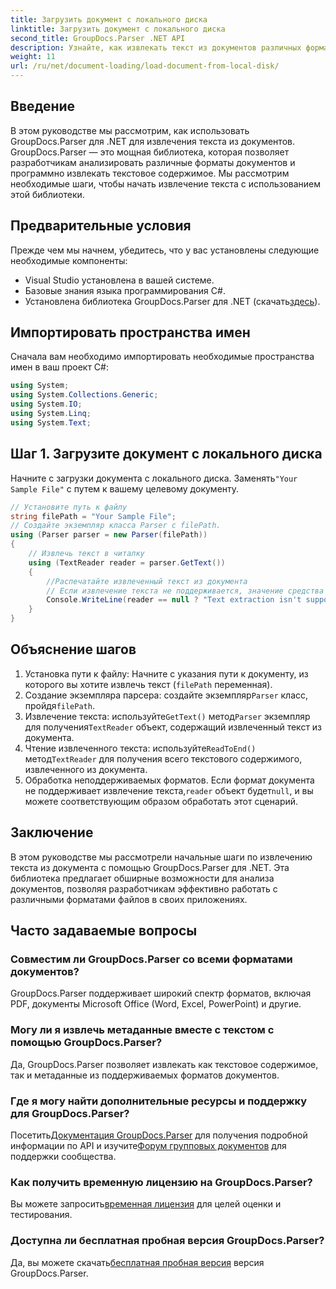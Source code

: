 ```yaml
---
title: Загрузить документ с локального диска
linktitle: Загрузить документ с локального диска
second_title: GroupDocs.Parser .NET API
description: Узнайте, как извлекать текст из документов различных форматов с помощью GroupDocs.Parser для .NET. Простое и эффективное извлечение текста с помощью C#.
weight: 11
url: /ru/net/document-loading/load-document-from-local-disk/
---
```

## Введение
В этом руководстве мы рассмотрим, как использовать GroupDocs.Parser для .NET для извлечения текста из документов. GroupDocs.Parser — это мощная библиотека, которая позволяет разработчикам анализировать различные форматы документов и программно извлекать текстовое содержимое. Мы рассмотрим необходимые шаги, чтобы начать извлечение текста с использованием этой библиотеки.
## Предварительные условия
Прежде чем мы начнем, убедитесь, что у вас установлены следующие необходимые компоненты:
- Visual Studio установлена в вашей системе.
- Базовые знания языка программирования C#.
-  Установлена библиотека GroupDocs.Parser для .NET (скачать[здесь](https://releases.groupdocs.com/parser/net/)).

## Импортировать пространства имен
Сначала вам необходимо импортировать необходимые пространства имен в ваш проект C#:
```csharp
using System;
using System.Collections.Generic;
using System.IO;
using System.Linq;
using System.Text;
```
## Шаг 1. Загрузите документ с локального диска
 Начните с загрузки документа с локального диска. Заменять`"Your Sample File"` с путем к вашему целевому документу.
```csharp
// Установите путь к файлу
string filePath = "Your Sample File";
// Создайте экземпляр класса Parser с filePath.
using (Parser parser = new Parser(filePath))
{
    // Извлечь текст в читалку
    using (TextReader reader = parser.GetText())
    {
        //Распечатайте извлеченный текст из документа
        // Если извлечение текста не поддерживается, значение средства чтения будет нулевым.
        Console.WriteLine(reader == null ? "Text extraction isn't supported" : reader.ReadToEnd());
    }
}
```
## Объяснение шагов
1. Установка пути к файлу: Начните с указания пути к документу, из которого вы хотите извлечь текст (`filePath` переменная).
2.  Создание экземпляра парсера: создайте экземпляр`Parser` класс, пройдя`filePath`.
3.  Извлечение текста: используйте`GetText()` метод`Parser` экземпляр для получения`TextReader` объект, содержащий извлеченный текст из документа.
4.  Чтение извлеченного текста: используйте`ReadToEnd()` метод`TextReader` для получения всего текстового содержимого, извлеченного из документа.
5.  Обработка неподдерживаемых форматов. Если формат документа не поддерживает извлечение текста,`reader` объект будет`null`, и вы можете соответствующим образом обработать этот сценарий.

## Заключение
В этом руководстве мы рассмотрели начальные шаги по извлечению текста из документа с помощью GroupDocs.Parser для .NET. Эта библиотека предлагает обширные возможности для анализа документов, позволяя разработчикам эффективно работать с различными форматами файлов в своих приложениях.

## Часто задаваемые вопросы
### Совместим ли GroupDocs.Parser со всеми форматами документов?
GroupDocs.Parser поддерживает широкий спектр форматов, включая PDF, документы Microsoft Office (Word, Excel, PowerPoint) и другие.
### Могу ли я извлечь метаданные вместе с текстом с помощью GroupDocs.Parser?
Да, GroupDocs.Parser позволяет извлекать как текстовое содержимое, так и метаданные из поддерживаемых форматов документов.
### Где я могу найти дополнительные ресурсы и поддержку для GroupDocs.Parser?
 Посетить[Документация GroupDocs.Parser](https://tutorials.groupdocs.com/parser/net/) для получения подробной информации по API и изучите[Форум групповых документов](https://forum.groupdocs.com/c/parser/17) для поддержки сообщества.
### Как получить временную лицензию на GroupDocs.Parser?
 Вы можете запросить[временная лицензия](https://purchase.groupdocs.com/temporary-license/) для целей оценки и тестирования.
### Доступна ли бесплатная пробная версия GroupDocs.Parser?
 Да, вы можете скачать[бесплатная пробная версия](https://releases.groupdocs.com/) версия GroupDocs.Parser.